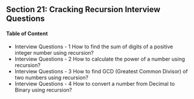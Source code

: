## Section 21: Cracking Recursion Interview Questions

#### Table of Content
- Interview Questions - 1 How to find the sum of digits of a positive integer number using recursion?
- Interview Questions - 2 How to calculate the power of a number using recursion?
- Interview Questions - 3 How to find GCD (Greatest Common Divisor) of two numbers using recursion?
- Interview Questions - 4 How to convert a number from Decimal to Binary using recursion?
